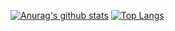 [![Anurag's github stats](https://github-readme-stats.vercel.app/api?username=PedroKleinDavila)](https://github.com/anuraghazra/github-readme-stats)
[![Top Langs](https://github-readme-stats.vercel.app/api/top-langs/?username=PedroKleinDavila)](https://github.com/anuraghazra/github-readme-stats)


<!---
PedroKleinDavila/PedroKleinDavila is a ✨ special ✨ repository because its `README.md` (this file) appears on your GitHub profile.
You can click the Preview link to take a look at your changes.
--->
